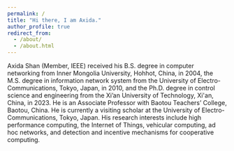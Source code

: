 ```yaml
---
permalink: /
title: "Hi there, I am Axida."
author_profile: true
redirect_from: 
  - /about/
  - /about.html
---
```


Axida Shan (Member, IEEE) received his B.S. degree in computer networking from Inner Mongolia University, Hohhot, China, in 2004, the M.S. degree in information network system from the University of Electro-Communications, Tokyo, Japan, in 2010, and the Ph.D. degree in control science and engineering from the Xi’an University of Technology, Xi'an, China, in 2023. He is an Associate Professor with Baotou Teachers’ College, Baotou, China. He is currently a visiting scholar at the University of Electro-Communications, Tokyo, Japan. His research interests include high performance computing, the Internet of Things, vehicular computing, ad hoc networks, and detection and incentive mechanisms for cooperative computing.
